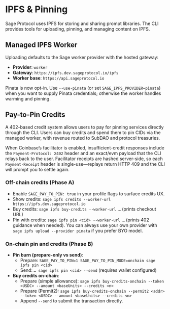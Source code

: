# IPFS & Pinning

Sage Protocol uses IPFS for storing and sharing prompt libraries. The CLI provides tools for uploading, pinning, and managing content on IPFS.

## Managed IPFS Worker

Uploading defaults to the Sage worker provider with the hosted gateway:

-   **Provider**: `worker`
-   **Gateway**: `https://ipfs.dev.sageprotocol.io/ipfs`
-   **Worker base**: `https://api.sageprotocol.io`

Pinata is now opt-in. Use `--use-pinata` (or set `SAGE_IPFS_PROVIDER=pinata`) when you want to supply Pinata credentials; otherwise the worker handles warming and pinning.

## Pay-to-Pin Credits

A 402-based credit system allows users to pay for pinning services directly through the CLI. Users can buy credits and spend them to pin CIDs via the managed worker, with revenue routed to SubDAO and protocol treasuries.

When Coinbase’s facilitator is enabled, insufficient-credit responses include the `Payment-Protocol: X402` header and an exact/evm payload that the CLI relays back to the user. Facilitator receipts are hashed server-side, so each `Payment-Receipt` header is single-use—replays return HTTP 409 and the CLI will prompt you to settle again.

### Off-chain credits (Phase A)

-   Enable `SAGE_PAY_TO_PIN: true` in your profile flags to surface credits UX.
-   Show credits: `sage ipfs credits --worker-url https://ipfs.dev.sageprotocol.io`
-   Buy credits: `sage ipfs buy-credits --worker-url …` (prints checkout URL)
-   Pin with credits: `sage ipfs pin <cid> --worker-url …` (prints 402 guidance when needed). You can always use your own provider with `sage ipfs upload --provider pinata` if you prefer BYO model.

### On-chain pin and credits (Phase B)

-   **Pin burn (prepare-only vs send)**:
    -   Prepare: `SAGE_PAY_TO_PIN=1 SAGE_PAY_TO_PIN_MODE=onchain sage ipfs pin <cid>`
    -   Send:    `… sage ipfs pin <cid> --send` (requires wallet configured)
-   **Buy credits on-chain**:
    -   Prepare (simple allowance): `sage ipfs buy-credits-onchain --token <USDC> --amount <baseUnits> --credits <n>`
    -   Prepare (Permit2): `sage ipfs buy-credits-onchain --permit2 <addr> --token <USDC> --amount <baseUnits> --credits <n>`
    -   Append `--send` to submit the transaction directly.
